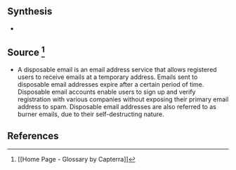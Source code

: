 ## Synthesis
- 
## Source [^1]
- A disposable email is an email address service that allows registered users to receive emails at a temporary address. Emails sent to disposable email addresses expire after a certain period of time. Disposable email accounts enable users to sign up and verify registration with various companies without exposing their primary email address to spam. Disposable email addresses are also referred to as burner emails, due to their self-destructing nature.
## References

[^1]: [[Home Page - Glossary by Capterra]]
